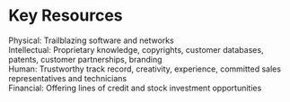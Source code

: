 # Key Resources
<p>Physical: Trailblazing software and networks</br>
Intellectual: Proprietary knowledge, copyrights, customer databases, patents, customer partnerships, branding</br>
Human: Trustworthy track record, creativity, experience, committed sales representatives and technicians</br>
Financial: Offering lines of credit and stock investment opportunities</p>
